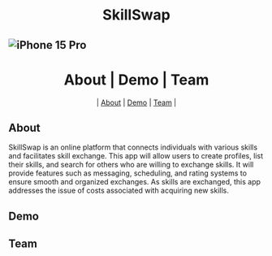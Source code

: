 <h1 align="center">SkillSwap</h1>

## ![iPhone 15 Pro](https://github.com/TechLabs-Berlin/ws24-skillswap/assets/150553622/05288c05-eac7-4293-8f3c-8814a0f83ed7)

<h1 align="center">About | Demo | Team</h1> 

<p align="center">
  | <a href="#about">About</a>  |
  <a href="#demo">Demo</a> |
  <a href="#team">Team</a>  |
</p>

## About

SkillSwap is an online platform that connects individuals with various skills and facilitates skill exchange. This app will allow users to create profiles, list their skills, and search for others who are willing to exchange skills. It will provide features such as messaging, scheduling, and rating systems to ensure smooth and organized exchanges. As skills are exchanged, this app  addresses the issue of costs associated with acquiring new skills.

## Demo

## Team
